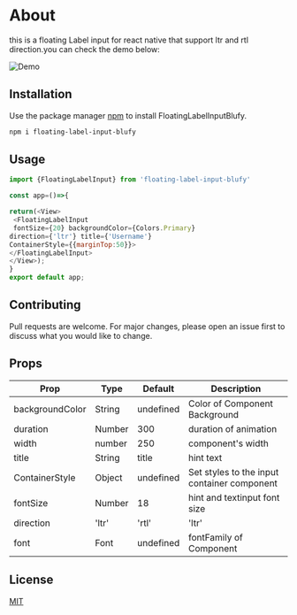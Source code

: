 # About

this is a floating Label input for react native that support ltr and rtl direction.you can check the demo below:

![Demo](https://i.postimg.cc/y6wRn530/ezgif-com-gif-maker.gif)

## Installation

Use the package manager [npm](https://www.npmjs.com/) to install FloatingLabelInputBlufy.

```bash
npm i floating-label-input-blufy
```

## Usage

```javascript
import {FloatingLabelInput} from 'floating-label-input-blufy'

const app=()=>{

return(<View>
 <FloatingLabelInput 
 fontSize={20} backgroundColor={Colors.Primary} 
direction={'ltr'} title={'Username'}
ContainerStyle={{marginTop:50}}>
</FloatingLabelInput>
</View>);
}
export default app;
```

## Contributing
Pull requests are welcome. For major changes, please open an issue first to discuss what you would like to change.

## Props
| **Prop**        | **Type**      | **Default** | **Description**                             |
|-----------------|---------------|-------------|---------------------------------------------|
| backgroundColor | String        | undefined   | Color of Component Background               |
| duration        | Number        | 300         | duration of animation                       |
| width           | number        | 250         | component's width                           |
| title           | String        | title       | hint text                                   |
| ContainerStyle  | Object        | undefined   | Set styles to the input container component |
| fontSize        | Number        | 18          | hint and textinput font size                |
| direction       | 'ltr' | 'rtl' | 'ltr'       | direction of component                      |
| font            | Font          | undefined   | fontFamily of Component                     |



## License
[MIT](https://choosealicense.com/licenses/mit/)
